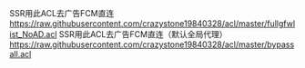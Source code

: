 SSR用此ACL去广告FCM直连
https://raw.githubusercontent.com/crazystone19840328/acl/master/fullgfwlist_NoAD.acl
SSR用此ACL去广告FCM直连（默认全局代理）
https://raw.githubusercontent.com/crazystone19840328/acl/master/bypassall.acl
